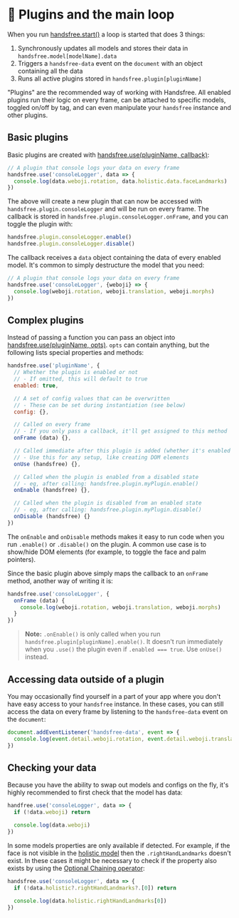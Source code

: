 # 🔌 Plugins and the main loop

When you run [handsfree.start()](/ref/method/start) a loop is started that does 3 things:

1. Synchronously updates all models and stores their data in `handsfree.model[modelName].data`
2. Triggers a `handsfree-data` event on the `document` with an object containing all the data
3. Runs all active plugins stored in `handsfree.plugin[pluginName]`

"Plugins" are the recommended way of working with Handsfree. All enabled plugins run their logic on every frame, can be attached to specific models, toggled on/off by tag, and can even manipulate your `handsfree` instance and other plugins.

## Basic plugins

Basic plugins are created with [handsfree.use(pluginName, callback)](/ref/method/use):

```js
// A plugin that console logs your data on every frame
handsfree.use('consoleLogger', data => {
  console.log(data.weboji.rotation, data.holistic.data.faceLandmarks)
})
```

The above will create a new plugin that can now be accessed with `handsfree.plugin.consoleLogger` and will be run on every frame. The callback is stored in `handsfree.plugin.consoleLogger.onFrame`, and you can toggle the plugin with:

```js
handsfree.plugin.consoleLogger.enable()
handsfree.plugin.consoleLogger.disable()
```

The callback receives a `data` object containing the data of every enabled model. It's common to simply destructure the model that you need:

```js
// A plugin that console logs your data on every frame
handsfree.use('consoleLogger', {weboji} => {
  console.log(weboji.rotation, weboji.translation, weboji.morphs)
})
```

## Complex plugins

Instead of passing a function you can pass an object into [handsfree.use(pluginName, opts)](/ref/method/use). `opts` can contain anything, but the following lists special properties and methods:

```js
handsfree.use('pluginName', {
  // Whether the plugin is enabled or not
  // - If omitted, this will default to true
  enabled: true,

  // A set of config values that can be overwritten
  // - These can be set during instantiation (see below)
  config: {},

  // Called on every frame
  // - If you only pass a callback, it'll get assigned to this method
  onFrame (data) {},

  // Called immediate after this plugin is added (whether it's enabled or not)
  // - Use this for any setup, like creating DOM elements
  onUse (handsfree) {},

  // Called when the plugin is enabled from a disabled state
  // - eg, after calling: handsfree.plugin.myPlugin.enable()
  onEnable (handsfree) {},

  // Called when the plugin is disabled from an enabled state
  // - eg, after calling: handsfree.plugin.myPlugin.disable()
  onDisable (handsfree) {}
})
```

The `onEnable` and `onDisable` methods makes it easy to run code when you run `.enable()` or `.disable()` on the plugin. A common use case is to show/hide DOM elements (for example, to toggle the face and palm pointers).

Since the basic plugin above simply maps the callback to an `onFrame` method, another way of writing it is:

```js
handsfree.use('consoleLogger', {
  onFrame (data) {
    console.log(weboji.rotation, weboji.translation, weboji.morphs)
  }
})
```

> **Note:** `.onEnable()` is only called when you run `handsfree.plugin[pluginName].enable()`. It doesn't run immediately when you `.use()` the plugin even if `.enabled === true`. Use `onUse()` instead. 

## Accessing data outside of a plugin

You may occasionally find yourself in a part of your app where you don't have easy access to your `handsfree` instance. In these cases, you can still access the data on every frame by listening to the `handsfree-data` event on the `document`:

```js
document.addEventListener('handsfree-data', event => {
  console.log(event.detail.weboji.rotation, event.detail.weboji.translation)
})
```

## Checking your data

Because you have the ability to swap out models and configs on the fly, it's highly recommended to first check that the model has data:

```js
handfree.use('consoleLogger', data => {
  if (!data.weboji) return

  console.log(data.weboji)
})
```

In some models properties are only available if detected. For example, if the face is not visible in the [holistic model](/ref/model/holistic) then the `.rightHandLandmarks` doesn't exist. In these cases it might be necessary to check if the property also exists by using the [Optional Chaining operator](https://www.joshwcomeau.com/operator-lookup?match=optional-chaining):

```js
handsfree.use('consoleLogger', data => {
  if (!data.holistic?.rightHandLandmarks?.[0]) return

  console.log(data.holistic.rightHandLandmarks[0])
})
```

